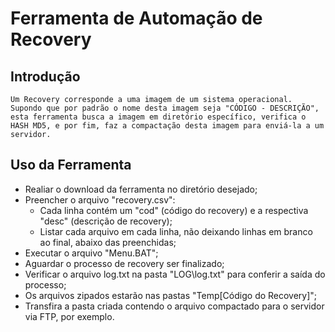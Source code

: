 # Ferramenta de Automação de Recovery

## Introdução

```
Um Recovery corresponde a uma imagem de um sistema operacional. Supondo que por padrão o nome desta imagem seja "CÓDIGO - DESCRIÇÃO", esta ferramenta busca a imagem em diretório específico, verifica o HASH MD5, e por fim, faz a compactação desta imagem para enviá-la a um servidor. 

```

## Uso da Ferramenta

* Realiar o download da ferramenta no diretório desejado;
* Preencher o arquivo "recovery.csv":
  * Cada linha contém um "cod" (código do recovery) e a respectiva "desc" (descrição de recovery); 
  * Listar cada arquivo em cada linha, não deixando linhas em branco ao final, abaixo das preenchidas;
* Executar o arquivo "Menu.BAT";
* Aguardar o processo de recovery ser finalizado;
* Verificar o arquivo log.txt na pasta "LOG\log.txt" para conferir a saída do processo;
* Os arquivos zipados estarão nas pastas "Temp\[Código do Recovery]";
* Transfira a pasta criada contendo o arquivo compactado para o servidor via FTP, por exemplo.
